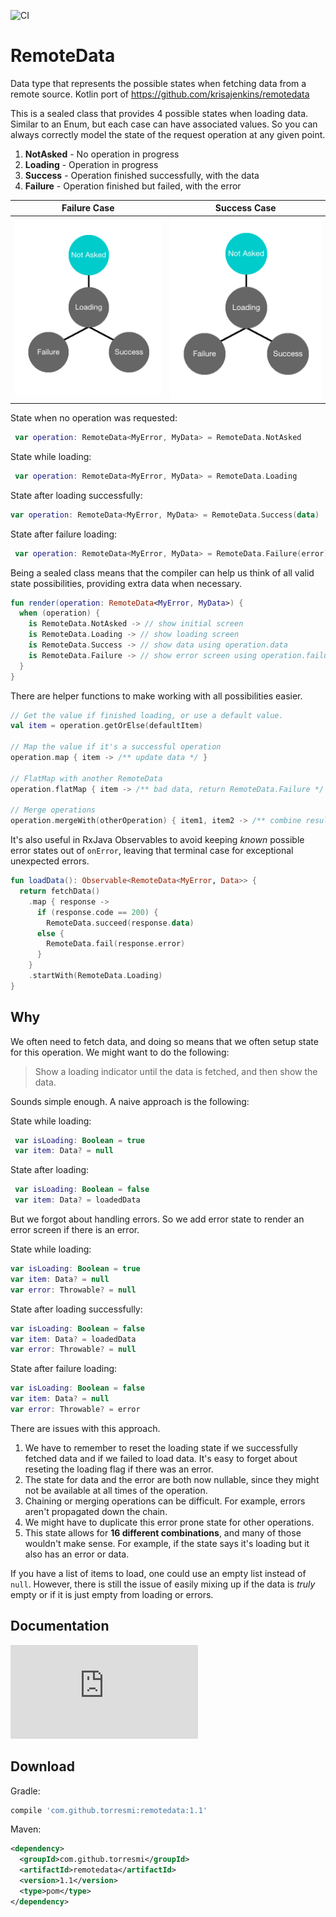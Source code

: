 ![CI](https://github.com/torresmi/kotlin-remotedata/workflows/CI/badge.svg)

# RemoteData
Data type that represents the possible states when fetching data from a remote source. Kotlin port of https://github.com/krisajenkins/remotedata

This is a sealed class that provides 4 possible states when loading data. Similar to an Enum, but each case can have associated values. So you can always correctly model the state of the request operation at any given point.
 
 1. **NotAsked** - No operation in progress
 2. **Loading** - Operation in progress
 3. **Success** - Operation finished successfully, with the data
 4. **Failure** - Operation finished but failed, with the error 
  
| Failure Case | Success Case |
| --------------- | ---------------- |
| ![Failure](https://github.com/torresmi/kotlin-remotedata/raw/master/assets/error_case.gif) | ![Success](https://github.com/torresmi/kotlin-remotedata/raw/master/assets/success_case.gif)
 
 State when no operation was requested:
```kotlin
 var operation: RemoteData<MyError, MyData> = RemoteData.NotAsked
 ```
 State while loading:
 ```kotlin
  var operation: RemoteData<MyError, MyData> = RemoteData.Loading
 ```

 State after loading successfully:
 ```kotlin
 var operation: RemoteData<MyError, MyData> = RemoteData.Success(data)
 ```

 State after failure loading:
```kotlin
 var operation: RemoteData<MyError, MyData> = RemoteData.Failure(error)
 ```

Being a sealed class means that the compiler can help us think of all valid state possibilities, providing extra data when necessary.

```kotlin
fun render(operation: RemoteData<MyError, MyData>) {
  when (operation) {
    is RemoteData.NotAsked -> // show initial screen
    is RemoteData.Loading -> // show loading screen 
    is RemoteData.Success -> // show data using operation.data
    is RemoteData.Failure -> // show error screen using operation.failure
  }
}
```

There are helper functions to make working with all possibilities easier. 

```kotlin
// Get the value if finished loading, or use a default value. 
val item = operation.getOrElse(defaultItem)

// Map the value if it's a successful operation
operation.map { item -> /** update data */ }

// FlatMap with another RemoteData 
operation.flatMap { item -> /** bad data, return RemoteData.Failure */ } 

// Merge operations
operation.mergeWith(otherOperation) { item1, item2 -> /** combine results */ }
```

It's also useful in RxJava Observables to avoid keeping _known_ possible error states out of `onError`, leaving that terminal case for exceptional unexpected errors.

```kotlin
fun loadData(): Observable<RemoteData<MyError, Data>> {
  return fetchData()
    .map { response -> 
      if (response.code == 200) {
        RemoteData.succeed(response.data)
      else {
        RemoteData.fail(response.error)
      }
    }
    .startWith(RemoteData.Loading)
}
```

## Why 
We often need to fetch data, and doing so means that we often setup state for this operation. We might want to do the following: 

> Show a loading indicator until the data is fetched, and then show the data.

Sounds simple enough. A naive approach is the following:

State while loading:
```kotlin
 var isLoading: Boolean = true
 var item: Data? = null
```
State after loading:
```kotlin
 var isLoading: Boolean = false
 var item: Data? = loadedData
 ```
 But we forgot about handling errors. So we add error state to render an error screen if there is an error. 
 
 State while loading:
 ```kotlin
 var isLoading: Boolean = true
 var item: Data? = null
 var error: Throwable? = null
```

 State after loading successfully:
 ```kotlin
 var isLoading: Boolean = false
 var item: Data? = loadedData
 var error: Throwable? = null
 ```
 
 State after failure loading:
 ```kotlin
 var isLoading: Boolean = false
 var item: Data? = null
 var error: Throwable? = error
 ```
 
 There are issues with this approach. 
 1. We have to remember to reset the loading state if we successfully fetched data and if we failed to load data. It's easy to forget about reseting the loading flag if there was an error. 
 2. The state for data and the error are both now nullable, since they might not be available at all times of the operation.
 3. Chaining or merging operations can be difficult. For example, errors aren't propagated down the chain.
 3. We might have to duplicate this error prone state for other operations.
 4. This state allows for **16 different combinations**, and many of those wouldn't make sense. For example, if the state says it's loading but it also has an error or data. 
 
 If you have a list of items to load, one could use an empty list instead of `null`. However, there is still the issue of easily mixing up if the data is _truly_ empty or if it is just empty from loading or errors.

## Documentation
![Dokka](https://github.com/torresmi/kotlin-remotedata/raw/master/docs/dokka/-modules.html)

 ## Download
Gradle: 
```groovy
compile 'com.github.torresmi:remotedata:1.1'
```
Maven:
```xml
<dependency>
  <groupId>com.github.torresmi</groupId>
  <artifactId>remotedata</artifactId>
  <version>1.1</version>
  <type>pom</type>
</dependency>
```
